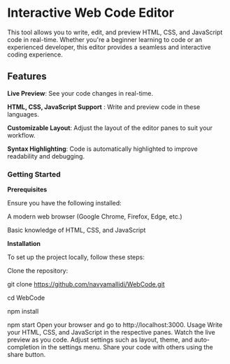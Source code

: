 # Interactive Web Code Editor

This tool allows you to write, edit, and preview HTML, CSS, and JavaScript code in real-time. Whether you're a beginner learning to code or an experienced developer, this editor provides a seamless and interactive coding experience.

## Features
**Live Preview**: See your code changes in real-time.

**HTML, CSS, JavaScript Support** : Write and preview code in these languages.

**Customizable Layout**: Adjust the layout of the editor panes to suit your workflow.

**Syntax Highlighting**: Code is automatically highlighted to improve readability and debugging.

### Getting Started

**Prerequisites**

Ensure you have the following installed:

A modern web browser (Google Chrome, Firefox, Edge, etc.)

Basic knowledge of HTML, CSS, and JavaScript

**Installation**

To set up the project locally, follow these steps:

Clone the repository:

git clone https://github.com/navyamallidi/WebCode.git

cd WebCode

npm install

npm start
Open your browser and go to http://localhost:3000.
Usage
Write your HTML, CSS, and JavaScript in the respective panes.
Watch the live preview as you code.
Adjust settings such as layout, theme, and auto-completion in the settings menu.
Share your code with others using the share button.
